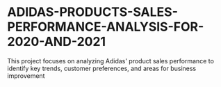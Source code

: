 # ADIDAS-PRODUCTS-SALES-PERFORMANCE-ANALYSIS-FOR-2020-AND-2021
This project focuses on analyzing Adidas' product sales performance to identify key trends, customer preferences, and areas for business improvement
